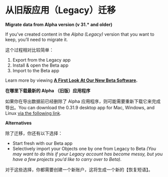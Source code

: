 # 从旧版应用（Legacy）迁移

**Migrate data from Alpha version (v 31.\* and older)**

If you’ve created content in the _Alpha (Legacy)_ version that you want to keep, you’ll need to migrate it.

这个过程相对比较简单：

1. Export from the Legacy app
2. Install & open the Beta app
3. Import to the Beta app

Learn more by viewing [**A First Look At Our New Beta Software**](https://community.anytype.io/t/anytype-spring-town-hall-a-first-look-at-our-new-beta-software/8741)**.**



**在哪里下载最新的 Alpha （旧版）应用程序**

如果你在导出数据前已经删除了 Alpha 应用程序，则可能需要重新下载它来完成导出。You can download the 0.31.9 desktop app for Mac, Windows, and Linux [via the following link](../).&#x20;



**Alternatives**&#x20;

除了迁移，你还有以下选择：

* Start fresh with our Beta app
* Selectively import your Objects one by one from Legacy to Beta _(You may want to do this if your Legacy account has become messy, but you have a few projects you’d like to carry over to Beta)._

对于这些选择，你都需要创建一个新账户，这将生成一个新的【恢复短语】。
